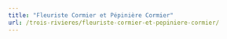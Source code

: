 ```yaml
---
title: "Fleuriste Cormier et Pépinière Cormier"
url: /trois-rivieres/fleuriste-cormier-et-pepiniere-cormier/
---
```

